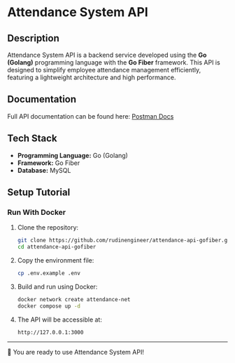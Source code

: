 # Attendance System API

## Description

Attendance System API is a backend service developed using the **Go (Golang)** programming language with the **Go Fiber** framework.
This API is designed to simplify employee attendance management efficiently, featuring a lightweight architecture and high performance.

## Documentation

Full API documentation can be found here:
[Postman Docs](https://documenter.getpostman.com/view/37591253/2sB3QGuByq)

## Tech Stack

- **Programming Language:** Go (Golang)
- **Framework:** Go Fiber
- **Database:** MySQL

## Setup Tutorial

### Run With Docker

1. Clone the repository:

   ```bash
   git clone https://github.com/rudinengineer/attendance-api-gofiber.git
   cd attendance-api-gofiber
   ```

1. Copy the environment file:

   ```bash
   cp .env.example .env
   ```

1. Build and run using Docker:

   ```bash
   docker network create attendance-net
   docker compose up -d
   ```

1. The API will be accessible at:

   ```
   http://127.0.0.1:3000
   ```

---

🚀 You are ready to use Attendance System API!
